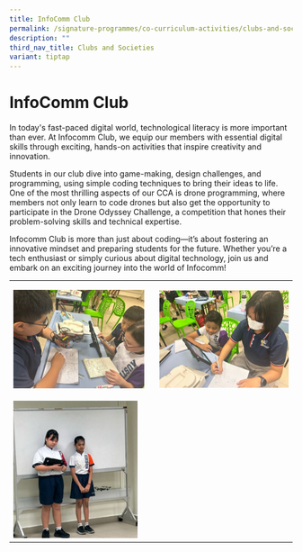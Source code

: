 ```yaml
---
title: InfoComm Club
permalink: /signature-programmes/co-curriculum-activities/clubs-and-societies/infocomm-club/
description: ""
third_nav_title: Clubs and Societies
variant: tiptap
---
```

<h1>InfoComm Club</h1>
<p>In today's fast-paced digital world, technological literacy is more important
than ever. At Infocomm Club, we equip our members with essential digital
skills through exciting, hands-on activities that inspire creativity and
innovation.</p>
<p>Students in our club dive into game-making, design challenges, and programming,
using simple coding techniques to bring their ideas to life. One of the
most thrilling aspects of our CCA is drone programming, where members not
only learn to code drones but also get the opportunity to participate in
the Drone Odyssey Challenge, a competition that hones their problem-solving
skills and technical expertise.</p>
<p>Infocomm Club is more than just about coding—it’s about fostering an innovative
mindset and preparing students for the future. Whether you’re a tech enthusiast
or simply curious about digital technology, join us and embark on an exciting
journey into the world of Infocomm!</p>
<table style="minWidth: 50px">
<colgroup>
<col>
<col>
</colgroup>
<tbody>
<tr>
<td rowspan="1" colspan="1">
<p></p>
<div class="isomer-image-wrapper">
<img style="width: 95%;" height="auto" width="100%" alt="" src="/images/Infocomm_Club_1.jpg">
</div>
</td>
<td rowspan="1" colspan="1">
<p></p>
<div class="isomer-image-wrapper">
<img style="width: 100%" height="auto" width="100%" alt="" src="/images/Infocomm_Club_2.jpg">
</div>
</td>
</tr>
<tr>
<td rowspan="1" colspan="2">
<p></p>
<div class="isomer-image-wrapper">
<img style="width: 45%;" height="auto" width="100%" alt="" src="/images/Infocomm_Club_3.jpg">
</div>
</td>
</tr>
</tbody>
</table>
<p></p>